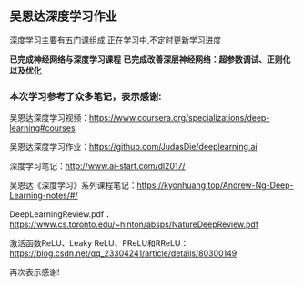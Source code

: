 ## 吴恩达深度学习作业

深度学习主要有五门课组成,正在学习中,不定时更新学习进度

**已完成神经网络与深度学习课程**
**已完成改善深层神经网络：超参数调试、正则化以及优化**

### 本次学习参考了众多笔记，表示感谢:

吴恩达深度学习视频：<https://www.coursera.org/specializations/deep-learning#courses>

吴恩达深度学习作业：<https://github.com/JudasDie/deeplearning.ai>

深度学习笔记：<http://www.ai-start.com/dl2017/>

吴恩达《深度学习》系列课程笔记：<https://kyonhuang.top/Andrew-Ng-Deep-Learning-notes/#/>

DeepLearningReview.pdf：<https://www.cs.toronto.edu/~hinton/absps/NatureDeepReview.pdf>

激活函数ReLU、Leaky ReLU、PReLU和RReLU：<https://blog.csdn.net/qq_23304241/article/details/80300149>

再次表示感谢!